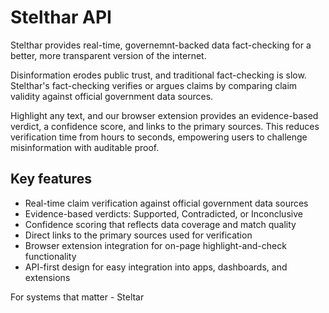 # Stelthar API
Stelthar provides real-time, governemnt-backed data fact-checking for a better, more transparent version of the internet.

Disinformation erodes public trust, and traditional fact-checking is slow. Stelthar's fact-checking verifies or argues claims by comparing claim validity against official government data sources.

Highlight any text, and our browser extension provides an evidence-based verdict, a confidence score, and links to the primary sources. This reduces verification time from hours to seconds, empowering users to challenge misinformation with auditable proof.

## Key features

- Real-time claim verification against official government data sources
- Evidence-based verdicts: Supported, Contradicted, or Inconclusive
- Confidence scoring that reflects data coverage and match quality
- Direct links to the primary sources used for verification
- Browser extension integration for on-page highlight-and-check functionality
- API-first design for easy integration into apps, dashboards, and extensions

For systems that matter - Steltar
